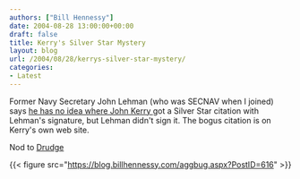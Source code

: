 ```yaml
---
authors: ["Bill Hennessy"]
date: 2004-08-28 13:00:00+00:00
draft: false
title: Kerry's Silver Star Mystery
layout: blog
url: /2004/08/28/kerrys-silver-star-mystery/
categories:
- Latest
---
```


Former Navy Secretary John Lehman (who was SECNAV when I joined) says [he has no idea where John Kerry ](https://www.suntimes.com/output/elect/cst-nws-lips28.html)got a Silver Star citation with Lehman's signature, but Lehman didn't sign it. The bogus citation is on Kerry's own web site.




Nod to [Drudge](https://www.drudgereport.com)

{{< figure src="https://blog.billhennessy.com/aggbug.aspx?PostID=616" >}}

